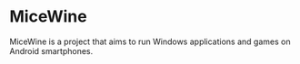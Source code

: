 # MiceWine
MiceWine is a project that aims to run Windows applications and games on Android smartphones.
